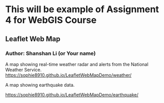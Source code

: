 # This will be example of Assignment 4 for WebGIS Course
## Leaflet Web Map
### Author: Shanshan Li (or Your name)

A map showing real-time weather radar and alerts from the National Weather Service.
<https://sophie8910.github.io/LeafletWebMapDemo/weather/>

A map showing earthquake data.

<https://sophie8910.github.io/LeafletWebMapDemo/earthquake/>